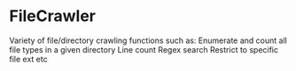 FileCrawler
===========

Variety of file/directory crawling functions such as:
  Enumerate and count all file types in a given directory
  Line count
  Regex search
  Restrict to specific file ext
  etc
